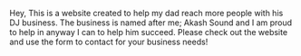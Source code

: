 Hey, This is a website created to help my dad reach more people with his DJ business. The business is named after me; Akash Sound and I am proud to help in anyway I can to help him succeed. Please check out the website and use the form to contact for your business needs!
